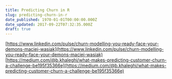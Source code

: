 ```yaml
---
title: Predicting Churn in R
slug: predicting-churn-in-r
date_published: 1970-01-01T00:00:00.000Z
date_updated: 2017-09-22T07:32:35.000Z
draft: true
---
```


[https://www.linkedin.com/pulse/churn-modelling-you-ready-face-your-demons-maciej-wasiak](https://www.linkedin.com/pulse/churn-modelling-you-ready-face-your-demons-maciej-wasiak)
[https://medium.com/@b.khaleghi/what-makes-predicting-customer-churn-a-challenge-be195f35366e](https://medium.com/@b.khaleghi/what-makes-predicting-customer-churn-a-challenge-be195f35366e)
